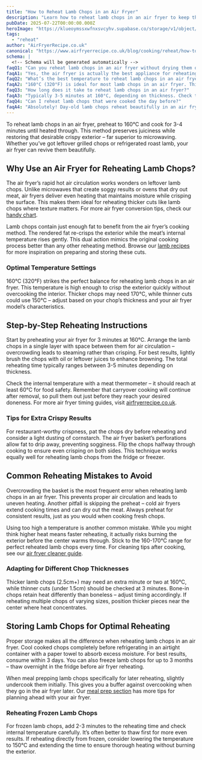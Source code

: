 ```yaml
---
title: "How to Reheat Lamb Chops in an Air Fryer"
description: "Learn how to reheat lamb chops in an air fryer to keep them juicy and crispy. Perfect temperature, timing, and tips for best results."
pubDate: 2025-07-22T00:00:00.000Z
heroImage: "https://klueoymssxwfnxsvcyhv.supabase.co/storage/v1/object/public/Shmucket/how-to-reheat-lamb-chops-in-air-fryer.png"
tags:
  - "reheat"
author: "AirFryerRecipe.co.uk"
canonical: "https://www.airfryerrecipe.co.uk/blog/cooking/reheat/how-to-reheat-lamb-chops-in-air-fryer"
schema: |
  <!-- Schema will be generated automatically -->
faqQ1: "Can you reheat lamb chops in an air fryer without drying them out?"
faqA1: "Yes, the air fryer is actually the best appliance for reheating lamb chops without drying. The rapid hot air circulation warms them quickly while the contained environment preserves moisture. Just be sure to use 160°C and check them at 3 minutes to prevent overcooking."
faqQ2: "What’s the best temperature to reheat lamb chops in an air fryer?"
faqA2: "160°C (320°F) is ideal for most lamb chops in an air fryer. This temperature crisps the exterior while gently warming the interior. Thicker cuts may need 170°C, while very thin chops could use 150°C – always check with a meat thermometer for doneness."
faqQ3: "How long does it take to reheat lamb chops in an air fryer?"
faqA3: "Typically 3-5 minutes at 160°C, depending on thickness. Check thinner chops at 3 minutes, thicker ones at 4 minutes. Bone-in chops may need an extra minute. Always verify the internal temperature reaches at least 60°C for food safety."
faqQ4: "Can I reheat lamb chops that were cooked the day before?"
faqA4: "Absolutely! Day-old lamb chops reheat beautifully in an air fryer. Just store them properly in the fridge in an airtight container. The air fryer will restore their crispiness better than any other reheating method, making them taste nearly fresh-cooked."
---
```

<p>To reheat lamb chops in an air fryer, preheat to 160°C and cook for 3-4 minutes until heated through. This method preserves juiciness while restoring that desirable crispy exterior – far superior to microwaving. Whether you’ve got leftover grilled chops or refrigerated roast lamb, your air fryer can revive them beautifully.</p>

<h2>Why Use an Air Fryer for Reheating Lamb Chops?</h2>
<p>The air fryer’s rapid hot air circulation works wonders on leftover lamb chops. Unlike microwaves that create soggy results or ovens that dry out meat, air fryers deliver even heating that maintains moisture while crisping the surface. This makes them ideal for reheating thicker cuts like lamb chops where texture matters. For more air fryer conversion tips, check our <a href=https://www.airfryerrecipe.co.uk/air-fryer-conversion-chart>handy chart</a>.</p>

<p>Lamb chops contain just enough fat to benefit from the air fryer’s cooking method. The rendered fat re-crisps the exterior while the meat’s internal temperature rises gently. This dual action mimics the original cooking process better than any other reheating method. Browse our <a href=https://www.airfryerrecipe.co.uk/recipe-category/Lamb>lamb recipes</a> for more inspiration on preparing and storing these cuts.</p>

<h3>Optimal Temperature Settings</h3>
<p>160°C (320°F) strikes the perfect balance for reheating lamb chops in an air fryer. This temperature is high enough to crisp the exterior quickly without overcooking the interior. Thicker chops may need 170°C, while thinner cuts could use 150°C – adjust based on your chop’s thickness and your air fryer model’s characteristics.</p>

<h2>Step-by-Step Reheating Instructions</h2>
<p>Start by preheating your air fryer for 3 minutes at 160°C. Arrange the lamb chops in a single layer with space between them for air circulation – overcrowding leads to steaming rather than crisping. For best results, lightly brush the chops with oil or leftover juices to enhance browning. The total reheating time typically ranges between 3-5 minutes depending on thickness.</p>

<p>Check the internal temperature with a meat thermometer – it should reach at least 60°C for food safety. Remember that carryover cooking will continue after removal, so pull them out just before they reach your desired doneness. For more air fryer timing guides, visit <a href=https://www.airfryerrecipe.co.uk>airfryerrecipe.co.uk</a>.</p>

<h3>Tips for Extra Crispy Results</h3>
<p>For restaurant-worthy crispness, pat the chops dry before reheating and consider a light dusting of cornstarch. The air fryer basket’s perforations allow fat to drip away, preventing sogginess. Flip the chops halfway through cooking to ensure even crisping on both sides. This technique works equally well for reheating lamb chops from the fridge or freezer.</p>

<h2>Common Reheating Mistakes to Avoid</h2>
<p>Overcrowding the basket is the most frequent error when reheating lamb chops in an air fryer. This prevents proper air circulation and leads to uneven heating. Another pitfall is skipping the preheat – cold air fryers extend cooking times and can dry out the meat. Always preheat for consistent results, just as you would when cooking fresh chops.</p>

<p>Using too high a temperature is another common mistake. While you might think higher heat means faster reheating, it actually risks burning the exterior before the center warms through. Stick to the 160-170°C range for perfect reheated lamb chops every time. For cleaning tips after cooking, see our <a href=https://www.airfryerrecipe.co.uk/air-fryer-cleaner>air fryer cleaner guide</a>.</p>

<h3>Adapting for Different Chop Thicknesses</h3>
<p>Thicker lamb chops (2.5cm+) may need an extra minute or two at 160°C, while thinner cuts (under 1.5cm) should be checked at 3 minutes. Bone-in chops retain heat differently than boneless – adjust timing accordingly. If reheating multiple chops of varying sizes, position thicker pieces near the center where heat concentrates.</p>

<h2>Storing Lamb Chops for Optimal Reheating</h2>
<p>Proper storage makes all the difference when reheating lamb chops in an air fryer. Cool cooked chops completely before refrigerating in an airtight container with a paper towel to absorb excess moisture. For best results, consume within 3 days. You can also freeze lamb chops for up to 3 months – thaw overnight in the fridge before air fryer reheating.</p>

<p>When meal prepping lamb chops specifically for later reheating, slightly undercook them initially. This gives you a buffer against overcooking when they go in the air fryer later. Our <a href=https://www.airfryerrecipe.co.uk/recipe-category/Meal-Prep>meal prep section</a> has more tips for planning ahead with your air fryer.</p>

<h3>Reheating Frozen Lamb Chops</h3>
<p>For frozen lamb chops, add 2-3 minutes to the reheating time and check internal temperature carefully. It’s often better to thaw first for more even results. If reheating directly from frozen, consider lowering the temperature to 150°C and extending the time to ensure thorough heating without burning the exterior.</p>
